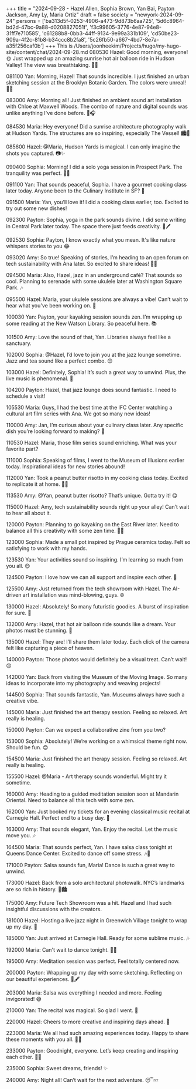 +++
title = "2024-09-28 - Hazel Allen, Sophia Brown, Yan Bai, Payton Jackson, Amy Ly, Maria Ortiz"
draft = false
society = "newyork-2024-09-24"
persons = ['ba313d5f-0253-4906-a473-9d873b6aa725', '5d6c8964-bd2d-47bc-9a88-d0208827051f', 'f3c99605-3776-4e87-94e8-31ff7e710585', 'c61288b8-0bb3-44ff-9134-9e99a331b109', 'cd50be23-909a-4f2c-81b8-b34ccc8b2fa8', '5c26fb50-a667-4bd7-8e7a-a35f256caf0b']
+++
This is /Users/joonheekim/Projects/hugo/my-hugo-site/content/chat/2024-09-28.md
080530 Hazel: Good morning, everyone! 🌞 Just wrapped up an amazing sunrise hot air balloon ride in Hudson Valley! The view was breathtaking. 📸✨

081100 Yan: Morning, Hazel! That sounds incredible. I just finished an urban sketching session at the Brooklyn Botanic Garden. The colors were unreal! 🍁🍂

083000 Amy: Morning all! Just finished an ambient sound art installation with Chloe at Maxwell Woods. The combo of nature and digital sounds was unlike anything I've done before. 🌲🎧 

084530 Maria: Hey everyone! Did a sunrise architecture photography walk at Hudson Yards. The structures are so inspiring, especially The Vessel! 🏙️📸

085600 Hazel: @Maria, Hudson Yards is magical. I can only imagine the shots you captured. 📷✨

090400 Sophia: Morning! I did a solo yoga session in Prospect Park. The tranquility was perfect. 🧘‍♀️ 

091100 Yan: That sounds peaceful, Sophia. I have a gourmet cooking class later today. Anyone been to the Culinary Institute in SF? 🍳

091500 Maria: Yan, you’ll love it! I did a cooking class earlier, too. Excited to try out some new dishes!

092300 Payton: Sophia, yoga in the park sounds divine. I did some writing in Central Park later today. The space there just feeds creativity. 🌳🖊️

092530 Sophia: Payton, I know exactly what you mean. It's like nature whispers stories to you 😂

093020 Amy: So true! Speaking of stories, I’m heading to an open forum on tech sustainability with Ana later. So excited to share ideas! 🌿🤖

094500 Maria: Also, Hazel, jazz in an underground café? That sounds so cool. Planning to serenade with some ukulele later at Washington Square Park. 🎶

095500 Hazel: Maria, your ukulele sessions are always a vibe! Can’t wait to hear what you've been working on. 🎵

100030 Yan: Payton, your kayaking session sounds zen. I’m wrapping up some reading at the New Watson Library. So peaceful here. 📚

101500 Amy: Love the sound of that, Yan. Libraries always feel like a sanctuary.

102000 Sophia: @Hazel, I’d love to join you at the jazz lounge sometime. Jazz and tea sound like a perfect combo. 😊

103000 Hazel: Definitely, Sophia! It’s such a great way to unwind. Plus, the live music is phenomenal. 🎷

104200 Payton: Hazel, that jazz lounge does sound fantastic. I need to schedule a visit!

105530 Maria: Guys, I had the best time at the IFC Center watching a cultural art film series with Ana. We got so many new ideas!

110000 Amy: Jan, I’m curious about your culinary class later. Any specific dish you’re looking forward to making? 🍲

110530 Hazel: Maria, those film series sound enriching. What was your favorite part?

111000 Sophia: Speaking of films, I went to the Museum of Illusions earlier today. Inspirational ideas for new stories abound!

112000 Yan: Took a peanut butter risotto in my cooking class today. Excited to replicate it at home. 🍴✨

113530 Amy: @Yan, peanut butter risotto? That’s unique. Gotta try it! 😋

115000 Hazel: Amy, tech sustainability sounds right up your alley! Can’t wait to hear all about it.

120000 Payton: Planning to go kayaking on the East River later. Need to balance all this creativity with some zen time. 🛶💭

123000 Sophia: Made a small pot inspired by Prague ceramics today. Felt so satisfying to work with my hands.

123530 Yan: Your activities sound so inspiring. I’m learning so much from you all. 😊

124500 Payton: I love how we can all support and inspire each other. 🌟

125500 Amy: Just returned from the tech showroom with Hazel. The AI-driven art installation was mind-blowing, guys. 🌐

130000 Hazel: Absolutely! So many futuristic goodies. A burst of inspiration for sure. 🚀

132000 Amy: Hazel, that hot air balloon ride sounds like a dream. Your photos must be stunning. 🌅

135000 Hazel: They are! I’ll share them later today. Each click of the camera felt like capturing a piece of heaven.

140000 Payton: Those photos would definitely be a visual treat. Can’t wait! 😍

142000 Yan: Back from visiting the Museum of the Moving Image. So many ideas to incorporate into my photography and weaving projects!

144500 Sophia: That sounds fantastic, Yan. Museums always have such a creative vibe.

145000 Maria: Just finished the art therapy session. Feeling so relaxed. Art really is healing.

150000 Payton: Can we expect a collaborative zine from you two?

153000 Sophia: Absolutely! We’re working on a whimsical theme right now. Should be fun. 😊

154500 Maria: Just finished the art therapy session. Feeling so relaxed. Art really is healing.

155500 Hazel: @Maria - Art therapy sounds wonderful. Might try it sometime.

160000 Amy: Heading to a guided meditation session soon at Mandarin Oriental. Need to balance all this tech with some zen.

162000 Yan: Just booked my tickets for an evening classical music recital at Carnegie Hall. Perfect end to a busy day. 🎻

163000 Amy: That sounds elegant, Yan. Enjoy the recital. Let the music move you. 🎶

164500 Maria: That sounds perfect, Yan. I have salsa class tonight at Queens Dance Center. Excited to dance off some stress. 🎶💃

171000 Payton: Salsa sounds fun, Maria! Dance is such a great way to unwind.

173000 Hazel: Back from a solo architectural photowalk. NYC’s landmarks are so rich in history. 📸🏙️

175000 Amy: Future Tech Showroom was a hit. Hazel and I had such insightful discussions with the creators.

181000 Hazel: Hosting a live jazz night in Greenwich Village tonight to wrap up my day. 🎷

185000 Yan: Just arrived at Carnegie Hall. Ready for some sublime music. 🎶

192000 Maria: Can't wait to dance tonight. 🕺💃

195000 Amy: Meditation session was perfect. Feel totally centered now.

200000 Payton: Wrapping up my day with some sketching. Reflecting on our beautiful experiences. 🌌🖋️

203000 Maria: Salsa was everything I needed and more. Feeling invigorated! 😅

210000 Yan: The recital was magical. So glad I went. 🎻

220000 Hazel: Cheers to more creative and inspiring days ahead. 🥂

223000 Maria: We all had such amazing experiences today. Happy to share these moments with you all. 🥰🌟

233000 Payton: Goodnight, everyone. Let’s keep creating and inspiring each other. 🌙✨

235000 Sophia: Sweet dreams, friends! ✨

240000 Amy: Night all! Can’t wait for the next adventure. 😴💤
